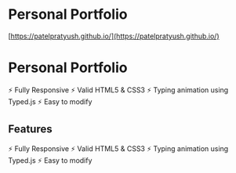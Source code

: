 # Personal Portfolio
[https://patelpratyush.github.io/](https://patelpratyush.github.io/)


# Personal Portfolio
⚡️ Fully Responsive
⚡️ Valid HTML5 & CSS3
⚡️ Typing animation using Typed.js
⚡️ Easy to modify

## Features
⚡️ Fully Responsive
⚡️ Valid HTML5 & CSS3
⚡️ Typing animation using Typed.js
⚡️ Easy to modify
